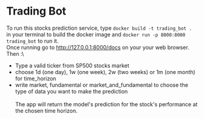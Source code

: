 # Trading Bot

To run this stocks prediction service, type ```docker build -t trading_bot .``` in your terminal to build the docker image and ```docker run -p 8000:8000 trading_bot``` to run it.\
Once running go to http://127.0.0.1:8000/docs on your your web browser.\
Then :\
- Type a valid ticker from SP500 stocks market
- choose 1d (one day), 1w (one week), 2w (two weeks) or 1m (one month) for time_horizon
- write market, fundamental or market_and_fundamental to choose the type of data you want to make the prediction\
\
The app will return the model's prediction for the stock's performance at the chosen time horizon.
